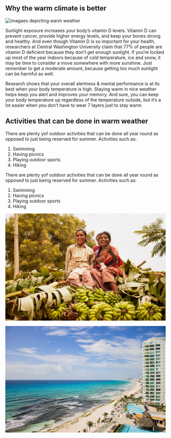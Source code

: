 ## Why the warm climate is better


![ imagaes depicting warm weather](img/pexels-amit-shubinsky-16403289.jpg)

Sunlight exposure increases your body’s vitamin D levels. Vitamin D can prevent cancer, provide higher energy levels, and keep your bones strong and healthy. And even though Vitamin D is so important for your health, researchers at Central Washington University claim that 77% of people are vitamin D deficient because they don’t get enough sunlight. If you’re locked up most of the year indoors because of cold temperature, ice and snow, it may be time to consider a move somewhere with more sunshine. Just remember to get a moderate amount, because getting too much sunlight can be harmful as well.

Research shows that your overall alertness & mental performance is at its best when your body temperature is high. Staying warm in nice weather helps keep you alert and improves your memory. And sure, you can keep your body temperature up regardless of the temperature outside, but it’s a lot easier when you don’t have to wear 7 layers just to stay warm.

## Activities that can be done in warm weather

There are plenty yof outdoor activities that can be done all year round as opposed to just being reserved for summer. Activities such as:
1. Swimming 
2. Having picnics
3. Playing outdoor sports
4. Hiking





There are plenty yof outdoor activities that can be done all year round as opposed to just being reserved for summer. Activities such as:
1. Swimming 
2. Having picnics
3. Playing outdoor sports
4. Hiking


![Images depecting warm weather](img/pexels-arti-agarwal-2880741.jpg) 

![Images depecting warm weather](img/pexels-tellez-erik-12956666.jpg) 